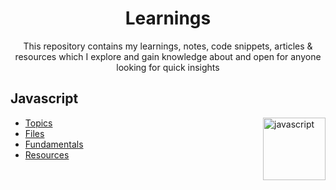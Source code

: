 <h1 align="center">Learnings</h1>

<p align="center">This repository contains my learnings, notes, code snippets, articles & resources which I explore and gain knowledge about and open for anyone looking for quick insights</p>

<h2>Javascript</h2>
<img height="100" alt="javascript" align="right" src="https://github.com/user-attachments/assets/5d3cc07c-1c8d-4bb1-a739-1dc0e6c62c09"/>

- [Topics](Javascript/README.md)
- [Files](Javascript/files)
- [Fundamentals](Javascript/fundamentals)
- [Resources](Javascript/RESOURCES.md)
